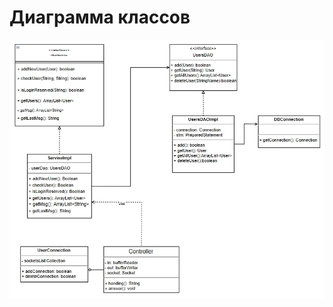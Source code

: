 # Диаграмма классов


![Диаграмма классов](https://github.com/KevinPozitive/client-server-application-requirements/blob/master/Диаграммы/Class/ServerPart.jpg)
